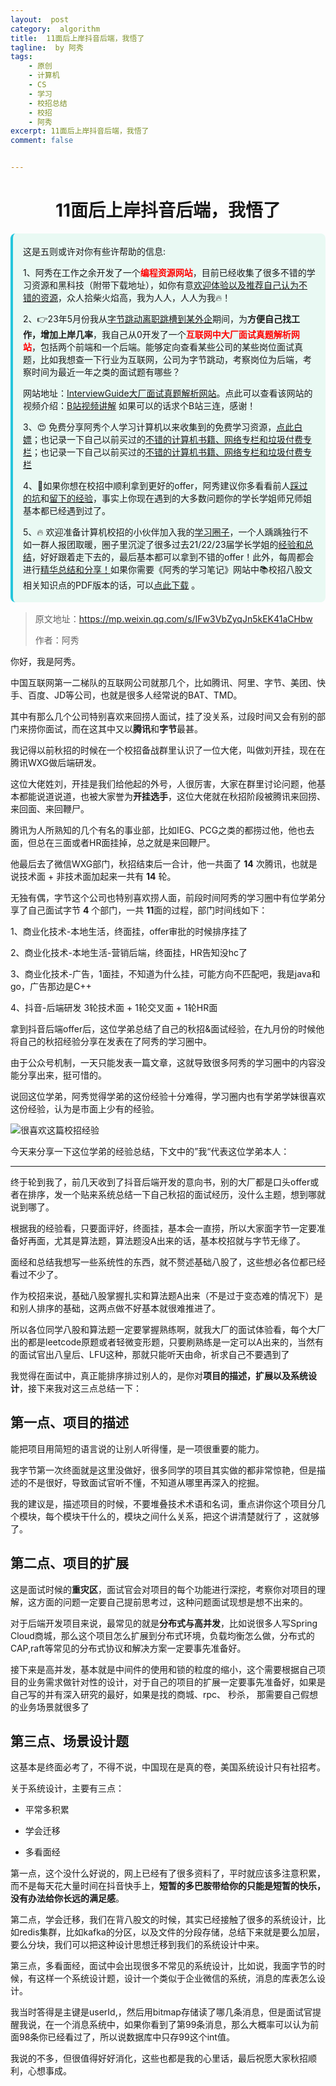 ```yaml
---
layout:  post
category:  algorithm
title:  11面后上岸抖音后端，我悟了
tagline:  by 阿秀
tags:
    - 原创
    - 计算机
    - CS
    - 学习
    - 校招总结
    - 校招
    - 阿秀
excerpt: 11面后上岸抖音后端，我悟了
comment: false


---
```




<h1 align="center">11面后上岸抖音后端，我悟了</h1>

<div style="border-color: #24C6DC;
            background-color: #e9f9f3;         
            margin: 1rem 0;
        padding: .25rem 1rem;
        border-left-width: .3rem;
        border-left-style: solid;
        border-radius: .5rem;
        color: inherit;">
  <p>这是五则或许对你有些许帮助的信息:</p>
<p>1、阿秀在工作之余开发了一个<span style="font-weight:bold;color:red">编程资源网站</span>，目前已经收集了很多不错的学习资源和黑科技（附带下载地址），如你有意<a href="https://www.cxypron.com/home" target="_blank">欢迎体验以及推荐自己认为不错的资源</a>，众人拾柴火焰高，我为人人，人人为我🔥！</p>  <p>2、👉23年5月份我从<a style="text-decoration: underline" href="https://mp.weixin.qq.com/s/zKItpGwIkHKK4g2aOlL2rA" target="_blank">字节跳动离职跳槽到某外企</a>期间，为<span style="font-weight:bold">方便自己找工作，增加上岸几率</span>，我自己从0开发了一个<span style="font-weight:bold;color:red">互联网中大厂面试真题解析网站</span>，包括两个前端和一个后端。能够定向查看某些公司的某些岗位面试真题，比如我想查一下行业为互联网，公司为字节跳动，考察岗位为后端，考察时间为最近一年之类的面试题有哪些？
<div align="center">
</div>网站地址：<a style="text-decoration: underline" href="https://top.interviewguide.cn/" target="_blank">InterviewGuide大厂面试真题解析网站</a>。点此可以查看该网站的视频介绍：<a style="text-decoration: underline" href="https://www.bilibili.com/video/BV1f94y1C7BL" target="_blank">B站视频讲解</a>   如果可以的话求个B站三连，感谢！
  </p>
  <p>3、😍
    免费分享阿秀个人学习计算机以来收集到的免费学习资源，<a style="text-decoration: underline" href="/notes/07-resources/01-free/01-introduce.html" target="_blank">点此白嫖</a>；也记录一下自己以前买过的<a style="text-decoration: underline" href="/notes/07-resources/02-precious.html" target="_blank">不错的计算机书籍、网络专栏和垃圾付费专栏</a>；也记录一下自己以前买过的<a style="text-decoration: underline" href="/notes/07-resources/02-precious.html" target="_blank">不错的计算机书籍、网络专栏和垃圾付费专栏</a>
  </p>
  <p>4、🚀如果你想在校招中顺利拿到更好的offer，阿秀建议你多看看前人<a style="text-decoration: underline" href="https://www.yuque.com/tuobaaxiu/httmmc/npg1k81zeq4wfpyz" target="_blank">踩过的坑</a>和<a style="text-decoration: underline"  target="_blank" href="https://www.yuque.com/tuobaaxiu/httmmc/gge9ppd0mbu2d3dp">留下的经验</a>，事实上你现在遇到的大多数问题你的学长学姐师兄师姐基本都已经遇到过了。
  </p>
  <p>5、🔥 欢迎准备计算机校招的小伙伴加入我的<a  style="text-decoration: underline" href="https://www.yuque.com/tuobaaxiu/httmmc/xg0otqvc17wfx4u9" target="_blank">学习圈子</a>，一个人踽踽独行不如一群人报团取暖，圈子里沉淀了很多过去21/22/23届学长学姐的<a  style="text-decoration: underline" href="https://www.yuque.com/tuobaaxiu/httmmc/gge9ppd0mbu2d3dp" target="_blank">经验和总结</a>，好好跟着走下去的，最后基本都可以拿到不错的offer！此外，每周都会进行<a  style="text-decoration: underline" href="https://www.yuque.com/tuobaaxiu/httmmc/npg1k81zeq4wfpyz" target="_blank">精华总结和分享！</a>如果你需要《阿秀的学习笔记》网站中📚︎校招八股文相关知识点的PDF版本的话，可以<a style="text-decoration: underline" href="https://www.yuque.com/tuobaaxiu/httmmc/qs0yn66apvkzw0ps" target="_blank">点此下载</a> 。</p>   </div>



> 原文地址：https://mp.weixin.qq.com/s/IFw3VbZyqJn5kEK41aCHbw
>
> 作者：阿秀



你好，我是阿秀。

中国互联网第一二梯队的互联网公司就那几个，比如腾讯、阿里、字节、美团、快手、百度、JD等公司，也就是很多人经常说的BAT、TMD。

其中有那么几个公司特别喜欢来回捞人面试，挂了没关系，过段时间又会有别的部门来捞你面试，而在这其中又以**腾讯**和**字节**最甚。

我记得以前秋招的时候在一个校招备战群里认识了一位大佬，叫做刘开挂，现在在腾讯WXG做后端研发。

这位大佬姓刘，开挂是我们给他起的外号，人很厉害，大家在群里讨论问题，他基本都能说道说道，也被大家誉为**开挂选手**，这位大佬就在秋招阶段被腾讯来回捞、来回面、来回鞭尸。

腾讯为人所熟知的几个有名的事业部，比如IEG、PCG之类的都捞过他，他也去面，但总在三面或者HR面挂掉，总之就是来回鞭尸。

他最后去了微信WXG部门，秋招结束后一合计，他一共面了 **14** 次腾讯，也就是说技术面 + 非技术面加起来一共有 **14** 轮。

无独有偶，字节这个公司也特别喜欢捞人面，前段时间阿秀的学习圈中有位学弟分享了自己面试字节 **4** 个部门，一共 **11**面的过程，部门时间线如下：

1、商业化技术-本地生活，终面挂，offer审批的时候排序挂了

2、商业化技术-本地生活-营销后端，终面挂，HR告知没hc了

3、商业化技术-广告，1面挂，不知道为什么挂，可能方向不匹配吧，我是java和go，广告那边是C++

4、抖音-后端研发 3轮技术面 + 1轮交叉面 + 1轮HR面

拿到抖音后端offer后，这位学弟总结了自己的秋招&面试经验，在九月份的时候他将自己的秋招经验分享在发表在了阿秀的学习圈中。

由于公众号机制，一天只能发表一篇文章，这就导致很多阿秀的学习圈中的内容没能分享出来，挺可惜的。

说回这位学弟，阿秀觉得学弟的这份经验十分难得，学习圈内也有学弟学妹很喜欢这份经验，认为是市面上少有的经验。

![很喜欢这篇校招经验](http://oss.interviewguide.cn/img/202210180105376.png)

今天来分享一下这位学弟的经验总结，下文中的”我“代表这位学弟本人：

----



终于轮到我了，前几天收到了抖音后端开发的意向书，别的大厂都是口头offer或者在排序，发一个贴来系统总结一下自己秋招的面试经历，没什么主题，想到哪就说到哪了。 

根据我的经验看，只要面评好，终面挂，基本会一直捞，所以大家面字节一定要准备好再面，尤其是算法题，算法题没A出来的话，基本校招就与字节无缘了。

面经和总结我想写一些系统性的东西，就不赘述基础八股了，这些想必各位都已经看过不少了。

作为校招来说，基础八股掌握扎实和算法题A出来（不是过于变态难的情况下）是和别人排序的基础，这两点做不好基本就很难推进了。

所以各位同学八股和算法题一定要掌握熟练啊，就我大厂的面试体验看，每个大厂出的都是leetcode原题或者轻微变形题，只要刷熟练是一定可以A出来的，当然有的面试官出八皇后、LFU这种，那就只能听天由命，祈求自己不要遇到了 

我觉得在面试中，真正能排序排过别人的，是你对**项目的描述，扩展以及系统设计**，接下来我对这三点总结一下： 

## 第一点、项目的描述

能把项目用简短的语言说的让别人听得懂，是一项很重要的能力。

我字节第一次终面就是这里没做好，很多同学的项目其实做的都非常惊艳，但是描述的不是很好，导致面试官听不懂，不知道从哪里再深入的挖掘。

我的建议是，描述项目的时候，不要堆叠技术术语和名词，重点讲你这个项目分几个模块，每个模块干什么的，模块之间什么关系，把这个讲清楚就行了 ，这就够了。

## 第二点、项目的扩展

这是面试时候的**重灾区**，面试官会对项目的每个功能进行深挖，考察你对项目的理解，这方面的问题一定要自己提前思考过，这种问题面试现想是想不出来的。

对于后端开发项目来说，最常见的就是**分布式与高并发**，比如说很多人写Spring Cloud商城，那么这个项目怎么扩展到分布式环境，负载均衡怎么做，分布式的CAP,raft等常见的分布式协议和解决方案一定要事先准备好。 

接下来是高并发，基本就是中间件的使用和锁的粒度的缩小，这个需要根据自己项目的业务需求做针对性的设计，对于自己的项目的扩展一定要事先准备好，如果是自己写的并有深入研究的最好，如果是找的商城、rpc、 秒杀， 那需要自己假想的业务场景就很多了 

## 第三点、场景设计题

这基本是终面必考了，不得不说，中国现在是真的卷，美国系统设计只有社招考。

关于系统设计，主要有三点：

- 平常多积累

- 学会迁移

- 多看面经

第一点，这个没什么好说的，网上已经有了很多资料了，平时就应该多注意积累，而不是每天花大量时间在抖音快手上，**短暂的多巴胺带给你的只能是短暂的快乐，没有办法给你长远的满足感**。

第二点，学会迁移，我们在背八股文的时候，其实已经接触了很多的系统设计，比如redis集群，比如kafka的分区，以及文件的分段存储，总结下来就是要么加层，要么分块，我们可以把这种设计思想迁移到我们的系统设计中来。 

第三点，多看面经，面试中会出现很多不常见的系统设计，比如说，我面字节的时候，有这样一个系统设计题，设计一个类似于企业微信的系统，消息的库表怎么设计。

我当时答得是主键是userId,，然后用bitmap存储读了哪几条消息，但是面试官提醒我说，在一个消息系统中，如果你看到了第99条消息，那么大概率可以认为前面98条你已经看过了，所以说数据库中只存99这个int值。 

我说的不多，但很值得好好消化，这些也都是我的心里话，最后祝愿大家秋招顺利，心想事成。



